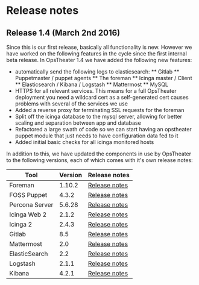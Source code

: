 # Release notes

## Release 1.4 (March 2nd 2016)

Since this is our first release, basically all functionality is new. However we have worked on the following features in the cycle since the first internal beta release. In OpsTheater 1.4 we have added the following new features:

* automatically send the following logs to elasticsearch:
** Gitlab
** Puppetmaster / puppet agents
** The foreman
** Icinga master / Client
** Elasticsearch / Kibana / Logstash
** Mattermost
** MySQL
* HTTPS for all relevant services. This means for a full OpsTheater deployment you need a wildcard cert as a self-generated cert causes problems with several of the services we use
* Added a reverse proxy for terminating SSL requests for the foreman
* Split off the icinga database to the mysql server, allowing for better scaling and separation between app and database
* Refactored a large swath of code so we can start having an opstheater puppet module that just needs to have configuration data fed to it
* Added initial basic checks for all icinga monitored hosts


In addition to this, we have updated the components in use by OpsTheater to the following versions, each of which comes with it's own release notes:

| Tool | Version | Release notes |
|--- | --- | --- | 
| Foreman | 1.10.2 | [Release notes](http://theforeman.org/manuals/1.10/index.html#Releasenotesfor1.10.2) |
| FOSS Puppet | 4.3.2 | [Release notes](https://docs.puppetlabs.com/puppet/4.3/reference/release_notes.html#puppet-432) |
| Percona Server | 5.6.28 | [Release notes](https://www.percona.com/doc/percona-server/5.6/release-notes/Percona-Server-5.6.28-76.1.html#module-5.6.28-76.1) |
| Icinga Web 2 | 2.1.2 | [Release notes](https://github.com/Icinga/icingaweb2/blob/master/ChangeLog) |
| Icinga 2 | 2.4.3 | [Release notes](http://docs.icinga.org/icinga2/latest/doc/module/icinga2/chapter/about-icinga2#whats-new) |
| Gitlab | 8.5 | [Release notes](https://gitlab.com/gitlab-org/gitlab-ce/blob/master/CHANGELOG) |
| Mattermost | 2.0 | [Release notes](https://github.com/mattermost/platform/releases/tag/v2.0.0) |
| ElasticSearch | 2.2 | [Release notes](https://www.elastic.co/guide/en/elasticsearch/reference/current/release-notes-2.2.0.html) |
| Logstash | 2.1.1 | [Release notes](https://github.com/elastic/logstash/blob/2.1/CHANGELOG.md) |
| Kibana | 4.2.1 | [Release notes](https://www.elastic.co/guide/en/kibana/4.2/releasenotes.html) |
